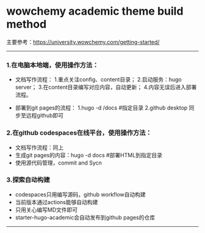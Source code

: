# wowchemy academic theme build method
主要参考：https://university.wowchemy.com/getting-started/

------------------------------------------------------------
### 1.在电脑本地端，使用操作方法：
- 文档写作流程：
1.重点关注config、content目录；
2.启动服务：hugo server；
3.在content目录编写对应内容，自动更新；
4.内容无误后进入部署流程。

- 部署到git pages的流程：
1.hugo -d /docs     #指定目录
2.github desktop 同步至远程github即可

### 2.在github codespaces在线平台，使用操作方法：
- 文档写作流程：同上
- 生成git pages的内容：hugo -d docs     #部署HTML到指定目录
- 使用源代码管理，commit and Sycn

### 3.探索自动构建
- codespaces只用编写源码，github workflow自动构建
- 当前版本通过actions能够自动构建
- 只用关心编写MD文件即可
- starter-hugo-academic会自动发布到github pages的仓库

-------------------------------------------------------------
